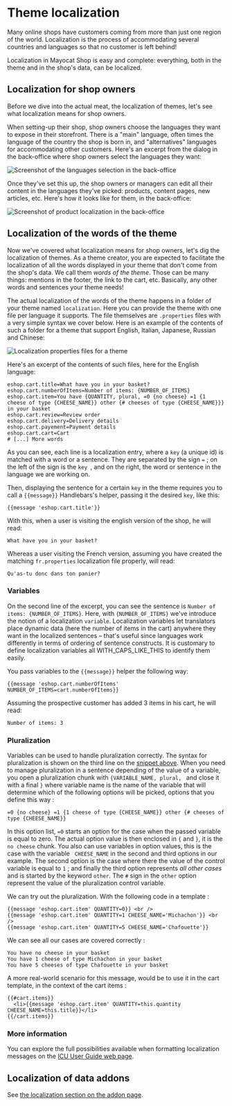 <!--
  layout: documentation-with-menu
  title: Theme localization
  -->

Theme localization
==================

Many online shops have customers coming from more than just one region of the world. Localization is the process of accommodating several countries and languages so that no customer is left behind!

Localization in Mayocat Shop is easy and complete: everything, both in the theme and in the shop's data, can be localized.

Localization for shop owners
----------------------------

Before we dive into the actual meat, the localization of themes, let's see what localization means for shop owners.

When setting-up their shop, shop owners choose the languages they want to expose in their storefront. There is a "main" language, often times the language of the country the shop is born in, and "alternatives" languages for accommodating other customers. Here's an excerpt from the dialog in the back-office where shop owners select the languages they want:

![Screenshot of the languages selection in the back-office](/images/language-selection.png "Language selection in the back-office")

Once they've set this up, the shop owners or managers can edit all their content in the languages they've picked: products, content pages, new articles, etc. Here's how it looks like for them, in the back-office:

![Screenshot of product localization in the back-office](/images/product-localization.png "Product localization in the back-office")

Localization of the words of the theme
--------------------------------------

Now we've covered what localization means for shop owners, let's dig the localization of themes. As a theme creator, you are expected to facilitate the localization of all the words displayed in your theme that don't come from the shop's data. We call them _words of the theme_. Those can be many things: mentions in the footer, the link to the cart, etc. Basically, any other words and sentences your theme needs!

The actual localization of the words of the theme happens in a folder of your theme named ```localization```. Here you can provide the theme with one file per language it supports. The file themselves are ```.properties``` files with a very simple syntax we cover below. Here is an example of the contents of such a folder for a theme that support English, Italian, Japanese, Russian and Chinese:

![Localization properties files for a theme](/images/theme-localization-files.png "Localization properties files for a theme")

Here's an excerpt of the contents of such files, here for the English language:

<a name="snippet"></a>

    eshop.cart.title=What have you in your basket?
    eshop.cart.numberOfItems=Number of items: {NUMBER_OF_ITEMS}
    eshop.cart.item=You have {QUANTITY, plural, =0 {no cheese} =1 {1 cheese of type {CHEESE_NAME}} other {# cheeses of type {CHEESE_NAME}}}  in your basket
    eshop.cart.review=Review order
    eshop.cart.delivery=Delivery details
    eshop.cart.payement=Payment details
    eshop.cart.cart=Cart
    # [...] More words

As you can see, each line is a localization entry, where a ```key``` (a unique id) is matched with a word or a sentence. They are separated by the sign ```=``` ;  on the left of the sign is the ```key ```, and on the right, the word or sentence in the language we are working on.

Then, displaying the sentence for a certain ```key``` in the theme requires you to call a ```{{message}}``` Handlebars's helper, passing it the desired ```key```, like this:

    {{message 'eshop.cart.title'}}

With this, when a user is visiting the english version of the shop, he will read:

    What have you in your basket?

Whereas a user visiting the French version, assuming you have created the matching ```fr.properties``` localization file properly, will read:

    Qu'as-tu donc dans ton panier?


### Variables

On the second line of the excerpt, you can see the sentence is ```Number of items: {NUMBER_OF_ITEMS}```. Here, with ```{NUMBER_OF_ITEMS}``` we've introduce the notion of a localization ```variable```. Localization variables let translators place dynamic data (here the number of items in the cart) anywhere they want in the localized sentences – that's useful since languages work differently in terms of ordering of sentence constructs. It is customary to define localization variables all WITH_CAPS_LIKE_THIS to identify them  easily.

You pass variables to the ```{{message}}``` helper the following way:

    {{message 'eshop.cart.numberOfItems' NUMBER_OF_ITEMS=cart.numberOfItems}}

Assuming the prospective customer has added 3 items in his cart, he will read:

    Number of items: 3

<a name="pluralization"></a>

### Pluralization

Variables can be used to handle pluralization correctly. The syntax for pluralization is shown on the third line on the [snippet above](#snippet). When you need to manage pluralization in a sentence depending of the value of a variable, you open a pluralization chunk with ```{VARIABLE_NAME, plural, ```  and close it with a final ```}``` where variable name is the name of the variable that will determine which of the following options will be picked, options that you define this way :

    =0 {no cheese} =1 {1 cheese of type {CHEESE_NAME}} other {# cheeses of type {CHEESE_NAME}}

In this option list, ```=0``` starts an option for the case when the passed variable is equal to zero. The actual option value is then enclosed in ```{``` and ```}```, it is the ```no cheese``` chunk. You also can use variables in option values, this is the case with the variable ``` CHEESE_NAME``` in the second and third options in our example. The second option is the case where there the value of the control variable is equal to ```1``` ; and finally the third option represents _all other cases_ and is started by the keyword ```other```. The ```#``` sign in the ```other``` option represent the value of the pluralization control variable.

We can try out the pluralization. With the following code in a template :

    {{message 'eshop.cart.item' QUANTITY=0}} <br />
    {{message 'eshop.cart.item' QUANTITY=1 CHEESE_NAME='Michachon'}} <br />
    {{message 'eshop.cart.item' QUANTITY=5 CHEESE_NAME='Chafouette'}}

We can see all our cases are covered correctly :

    You have no cheese in your basket
    You have 1 cheese of type Michachon in your basket
    You have 5 cheeses of type Chafouette in your basket

A more real-world scenario for this message, would be to use it in the cart template, in the context of the cart items :

    {{#cart.items}}
      <li>{{message 'eshop.cart.item' QUANTITY=this.quantity CHEESE_NAME=this.title}}</li>
    {{/cart.items}}

### More information

You can explore the full possibilities available when formatting localization messages on the [ICU User Guide web page](http://userguide.icu-project.org/formatparse/messages).

Localization of data addons
---------------------------

See [the localization section on the addon page](/documentation-addons#localization).